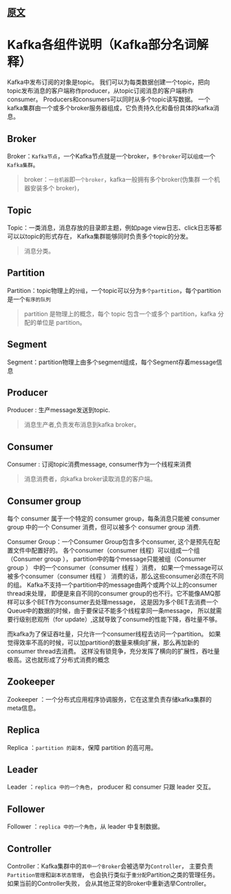 ## [原文](http://www.thinkyixia.com/2017/10/25/kafka-2/)

# Kafka各组件说明（Kafka部分名词解释）

Kafka中发布订阅的对象是topic。
我们可以为每类数据创建一个topic，把向topic发布消息的客户端称作producer，从topic订阅消息的客户端称作consumer。
Producers和consumers可以同时从多个topic读写数据。
一个kafka集群由一个或多个broker服务器组成，它负责持久化和备份具体的kafka消息。

## Broker
Broker：`Kafka节点`，一个Kafka节点就是一个broker，`多个broker`可以`组成`一个`Kafka集群`。
> broker：`一台机器`即`一个broker`，kafka一般拥有多个broker(伪集群 一个机器安装多个 broker)，

## Topic
Topic：一类消息，消息存放的目录即主题，例如page view日志、click日志等都可以以topic的形式存在，
Kafka集群能够同时负责多个topic的分发。
> 消息分类。

## Partition
Partition：topic物理上的`分组`，一个topic可以分为`多个partition`，每个partition是一个`有序的队列`
> partition 是物理上的概念，每个 topic 包含一个或多个 partition，kafka 分配的单位是 partition。

## Segment
Segment：partition物理上由多个segment组成，每个Segment存着message信息

## Producer
Producer : 生产message发送到topic.
>消息生产者,负责发布消息到kafka broker。

## Consumer
Consumer : 订阅topic消费message, consumer作为一个线程来消费
> 消息消费者，向kafka broker读取消息的客户端。

## Consumer group

每个 consumer 属于一个特定的 consumer group，每条消息只能被 consumer group 中的一个 Consumer 消费，但可以被多个 consumer group 消费.

Consumer Group：一个Consumer Group包含多个consumer, 这个是预先在配置文件中配置好的。
各个consumer（consumer 线程）可以组成一个组（Consumer group ），
partition中的每个message只能被组（Consumer group ） 中的一个consumer（consumer 线程 ）消费，
如果一个message可以被多个consumer（consumer 线程 ） 消费的话，那么这些consumer必须在不同的组。
Kafka不支持一个partition中的message由两个或两个以上的consumer thread来处理，
即便是来自不同的consumer group的也不行。它不能像AMQ那样可以多个BET作为consumer去处理message，
这是因为多个BET去消费一个Queue中的数据的时候，由于要保证不能多个线程拿同一条message，
所以就需要行级别悲观所（for update）,这就导致了consume的性能下降，吞吐量不够。

而kafka为了保证吞吐量，只允许一个consumer线程去访问一个partition。
如果觉得效率不高的时候，可以加partition的数量来横向扩展，那么再加新的consumer thread去消费。
这样没有锁竞争，充分发挥了横向的扩展性，吞吐量极高。这也就形成了分布式消费的概念

## Zookeeper
Zookeeper ：一个分布式应用程序协调服务，它在这里负责存储kafka集群的meta信息。

## Replica
Replica ：`partition 的副本`，保障 partition 的高可用。

## Leader
Leader ：`replica 中的一个角色`， producer 和 consumer 只跟 leader 交互。

## Follower
Follower ：`replica 中的一个角色`，从 leader 中复制数据。

## Controller
Controller：Kafka集群中的`其中一个Broker`会被选举为`Controller`，
主要负责`Partition管理`和`副本状态管理`，
也会执行类似于`重分配`Partition之类的管理任务。如果当前的Controller失败，
会从其他正常的Broker中重新选举Controller。


